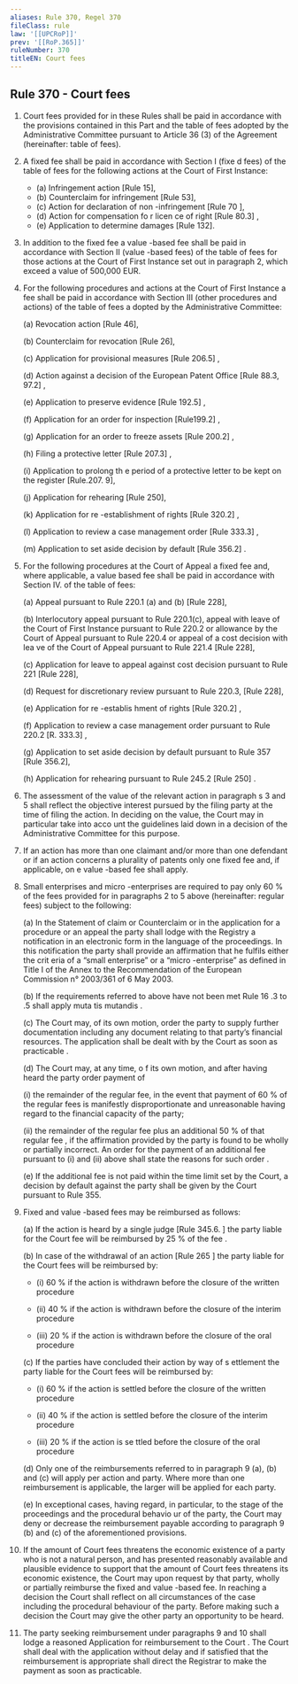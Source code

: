 ```yaml
---
aliases: Rule 370, Regel 370
fileClass: rule
law: '[[UPCRoP]]'
prev: '[[RoP.365]]'
ruleNumber: 370
titleEN: Court fees
---
```


## Rule 370 - Court fees

1. Court fees provided for in these Rules shall be paid in accordance with the provisions contained in this Part and the table of fees adopted by the Administrative Committee pursuant to Article 36 (3)  of the Agreement  (hereinafter: table of fees).

2. A fixed fee shall be paid in accordance with Section I (fixe d fees) of the table of fees for the following actions at the Court of First Instance:  
	- (a) Infringement action [Rule 15], 
	- (b) Counterclaim for infringement [Rule 53], 
	- (c) Action for declaration of non -infringement [Rule 70 ], 
	- (d) Action for compensation fo r licen ce of right [Rule 80.3] , 
	- (e) Application to determine damages [Rule 132]. 

3. In addition to the fixed fee a value -based fee shall be paid in accordance with Section II  (value -based fees) of the table of fees for those actions at the Court of First Instance set out in  paragraph 2, which exceed a value of 500,000 EUR.   

4. For the following procedures and actions at the Court of First Instance a fee shall be paid in accordance with Section III (other procedures and actions) of the table of fees a dopted by the Administrative Committee:  

   (a) Revocation action [Rule 46], 

   (b) Counterclaim for revocation [Rule 26], 

   (c) Application for provisional measures [Rule 206.5] , 

   (d) Action against a decision of the European Patent Office [Rule 88.3, 97.2] , 

   (e) Application to preserve evidence [Rule 192.5] , 

   (f) Application for an order for inspection [Rule199.2] , 

   (g) Application for an order to freeze assets [Rule 200.2] , 

   (h) Filing a protective letter [Rule 207.3] , 

   (i) Application to prolong th e period of a protective letter to be kept on the register [Rule.207. 9], 

   (j) Application for rehearing [Rule 250], 

   (k) Application for re -establishment of rights [Rule 320.2] , 

   (l) Application to review a case management order [Rule 333.3] ,  

   (m) Application to set aside decision by default [Rule 356.2] .

5. For the following procedures at the Court of Appeal a fixed fee and, where applicable, a value based fee shall be paid in accordance with Section IV. of the table of fees:  
	
   (a) Appeal pursuant to  Rule 220.1 (a) and (b) [Rule 228], 
	
   (b) Interlocutory appeal pursuant to Rule 220.1(c), appeal with leave of the Court of First Instance pursuant to Rule 220.2 or allowance by the Court of Appeal pursuant to Rule 220.4 or appeal of a cost decision with lea ve of the Court of Appeal pursuant to Rule 221.4 [Rule 228],  
	
   (c) Application for leave to appeal against cost decision pursuant to Rule 221 [Rule 228],  
	
   (d) Request for discretionary review pursuant to Rule 220.3, [Rule 228], 
	
   (e) Application for re -establis hment of rights [Rule 320.2] , 
	
   (f) Application to review a case management order pursuant to Rule 220.2 [R. 333.3] , 
	
   (g) Application to set aside decision by default pursuant to Rule 357 [Rule 356.2], 
	
   (h) Application for rehearing pursuant to Rule 245.2 [Rule 250] .  

6. The assessment of the value of the relevant action in paragraph s 3 and 5 shall reflect the objective interest pursued by the filing party at the time of filing the action. In deciding on the value, the Court may in particular take into acco unt the guidelines laid down in a decision of the Administrative Committee for this purpose.  

7. If an action has more than one claimant and/or more than one defendant or if an action concerns a plurality of patents only one fixed fee and, if applicable, on e value -based fee shall apply.  

8. Small enterprises and micro -enterprises are required to pay only 60 % of the fees provided for in paragraphs 2 to 5 above (hereinafter: regular fees)  subject to the following: 
	
   (a) In the Statement of claim or Counterclaim  or in the application for a procedure or an appeal the party shall lodge with the Registry a notification in an electronic form in the language of the proceedings.  In this notification the party shall provide an affirmation that he fulfils either the crit eria of a “small enterprise” or a “micro -enterprise” as defined in Title I of the Annex to the Recommendation of the European Commission n° 2003/361 of 6 May 2003.  
	
   (b) If the requirements referred to above have not been met Rule 16 .3 to .5  shall apply muta tis mutandis . 
	
   (c) The Court  may, of its own motion, order the party to supply further documentation including any document relating to that party’s financial resources. The application shall be dealt with by the Court as soon as practicable .  
	
   (d) The Court may, at any time, o f its own motion, and after having heard the party order payment of  
		
   (i) the remainder of the regular fee, in the event that payment of 60 % of the regular fees is manifestly disproportionate and unreasonable having regard to the financial capacity of the party;  
		
   (ii) the remainder of the regular fee plus an additional 50 %  of that regular fee , if the affirmation provided by the party is found to be wholly or partially incorrect.  An order for the payment of an additional fee pursuant to  (i) and (ii) above shall state the reasons for such order .  
	
   (e) If the additional fee is not paid within the time limit set by the Court, a decision by default against the party shall be given by the Court pursuant to Rule 355.

9. Fixed and value -based fees  may be reimbursed as follows:  
	
   (a) If the action is heard by a single judge [Rule 345.6. ] the party liable for the Court fee will be reimbursed by 25 %  of the fee . 
	
   (b) In case of the withdrawal of an action [Rule 265 ] the party liable for the Court fees will be reimbursed by: 
		
   - (i) 60 %  if the action is withdrawn before  the closure of the written procedure  
		
   - (ii) 40 % if the action is withdrawn before the closure of the interim procedure  
		
   - (iii) 20 % if the action is withdrawn before the closure of the oral procedure  
	
   (c) If the parties have concluded their action by way of s ettlement the party liable for the Court fees will be reimbursed by:  
		
   - (i) 60 % if the action is settled before the closure of the written procedure
		
   - (ii) 40 % if the action is settled before the closure of the interim procedure
		
   - (iii) 20 % if the action is se ttled before the  closure of the oral procedure
	
   (d) Only one of the reimbursements referred to in paragraph 9 (a), (b) and (c) will apply per action and party. Where more than one reimbursement is applicable, the larger will be applied for each party.  
	
   (e) In exceptional cases, having regard, in particular, to the stage of the proceedings and the procedural behavio ur of the party, the Court may deny or decrease the reimbursement payable according to paragraph 9 (b) and (c) of the aforementioned provisions.

10. If the amount of Court fees threatens the economic existence of a party who is not a natural person, and has presented reasonably available and plausible evidence to support that the amount of Court fees threatens its economic existence, the Court may upon request by that party, wholly or partially reimburse the fixed and value -based fee. In reaching a decision the Court shall reflect on all circumstances of the case including the procedural behaviour of the party. Before making such a decision the Court  may give the other party an opportunity to be heard.  

11. The party seeking reimbursement under paragraphs 9 and 10 shall lodge a reasoned Application for reimbursement to the Court . The Court shall deal with the application without delay and if satisfied that the reimbursement is appropriate shall direct the Registrar to make the payment as soon as practicable.